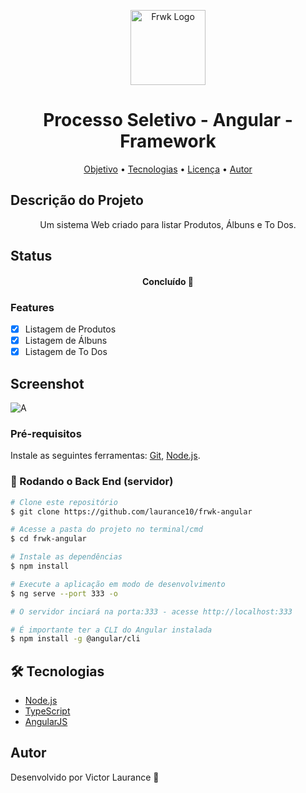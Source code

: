 <p align="center">
  <a href="http://frwk.com.br/" target="blank"><img src="https://media-exp1.licdn.com/dms/image/C560BAQEpMK9fjp29IA/company-logo_200_200/0/1519866108006?e=2159024400&v=beta&t=tH705_pZXOlqZGN9lqPaRUsmF6mxQVsAwxzGbSBG03E" width="120" alt="Frwk Logo" /></a>
</p>

<h1 align="center">Processo Seletivo - Angular - Framework</h1>

<p align="center">
 <a href="#objetivo">Objetivo</a> •
 <a href="#tecnologias">Tecnologias</a> • 
 <a href="#licenc-a">Licença</a> • 
 <a href="#autor">Autor</a>
</p>

## Descrição do Projeto
<p align="center">Um sistema Web criado para listar Produtos, Álbuns e To Dos.</p>

## Status
<h4 align="center"> 
	Concluído 🚀
</h4>

### Features

- [x] Listagem de Produtos
- [x] Listagem de Álbuns
- [x] Listagem de To Dos

## Screenshot
![A](https://user-images.githubusercontent.com/57143675/113202958-ccb6e580-9241-11eb-95ad-c2b6a5f17544.PNG)

### Pré-requisitos

Instale as seguintes ferramentas:
[Git](https://git-scm.com), [Node.js](https://nodejs.org/en/). 

### 🎲 Rodando o Back End (servidor)

```bash
# Clone este repositório
$ git clone https://github.com/laurance10/frwk-angular

# Acesse a pasta do projeto no terminal/cmd
$ cd frwk-angular

# Instale as dependências
$ npm install

# Execute a aplicação em modo de desenvolvimento
$ ng serve --port 333 -o

# O servidor inciará na porta:333 - acesse http://localhost:333

# É importante ter a CLI do Angular instalada
$ npm install -g @angular/cli
```

## 🛠 Tecnologias

- [Node.js](https://nodejs.org/en/)
- [TypeScript](https://www.typescriptlang.org/)
- [AngularJS](https://angular.io)

## Autor

Desenvolvido por Victor Laurance 🚀
